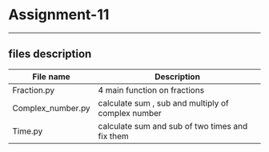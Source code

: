# Assignment-11
---
## files description

| File name | Description |
|--- | --- |
| Fraction.py | 4 main function on fractions |
| Complex_number.py | calculate sum , sub and multiply of complex number |
| Time.py | calculate sum and sub of two times and fix them |
